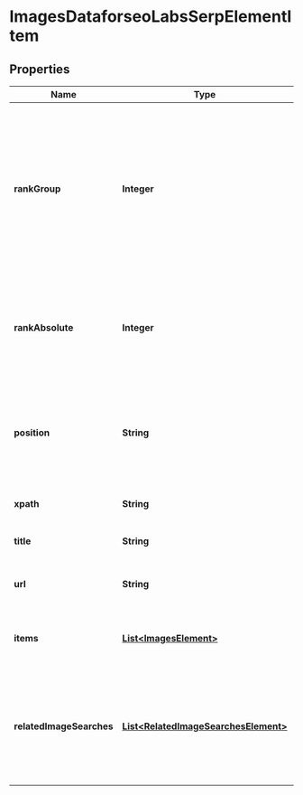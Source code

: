 

# ImagesDataforseoLabsSerpElementItem


## Properties

| Name | Type | Description | Notes |
|------------ | ------------- | ------------- | -------------|
|**rankGroup** | **Integer** | position within a group of elements with identical type values positions of elements with different type values are omitted from rank_group |  [optional] |
|**rankAbsolute** | **Integer** | absolute rank in SERP absolute position among all the elements in SERP |  [optional] |
|**position** | **String** | the alignment of the element in SERP can take the following values: left, right |  [optional] |
|**xpath** | **String** | the XPath of the element |  [optional] |
|**title** | **String** | title of the result in SERP |  [optional] |
|**url** | **String** | relevant URL of the Ad element in SERP |  [optional] |
|**items** | [**List&lt;ImagesElement&gt;**](ImagesElement.md) | elements of search results found in SERP |  [optional] |
|**relatedImageSearches** | [**List&lt;RelatedImageSearchesElement&gt;**](RelatedImageSearchesElement.md) | contains keywords and images related to the specified search term if there are none, equals null |  [optional] |




